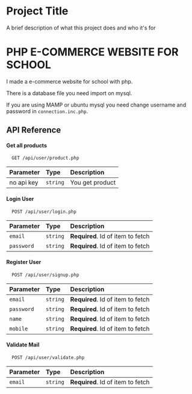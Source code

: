 
# Project Title

A brief description of what this project does and who it's for



# PHP E-COMMERCE WEBSITE FOR SCHOOL

I made a e-commerce website for school with php.

There is a database file you need import on mysql.

If you are using MAMP or ubuntu mysql you need change username and password in `connection.inc.php`.

## API Reference

#### Get all products

```http
  GET /api/user/product.php
```

| Parameter | Type     | Description                |
| :-------- | :------- | :------------------------- |
| no api key | `string` | You get product |



#### Login User

```http
  POST /api/user/login.php
```

| Parameter | Type     | Description                       |
| :-------- | :------- | :-------------------------------- |
| `email`      | `string` | **Required**. Id of item to fetch |
| `password`      | `string` | **Required**. Id of item to fetch |

#### Register User

```http
  POST /api/user/signup.php
```

| Parameter | Type     | Description                       |
| :-------- | :------- | :-------------------------------- |
| `email`      | `string` | **Required**. Id of item to fetch |
| `password`      | `string` | **Required**. Id of item to fetch |
| `name`      | `string` | **Required**. Id of item to fetch |
| `mobile`      | `string` | **Required**. Id of item to fetch |

#### Validate Mail

```http
  POST /api/user/validate.php
```

| Parameter | Type     | Description                       |
| :-------- | :------- | :-------------------------------- |
| `email`      | `string` | **Required**. Id of item to fetch |